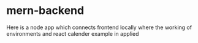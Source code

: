 # mern-backend
Here is a node app which connects frontend locally where the working of environments and react calender example in applied
